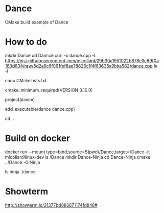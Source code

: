 # Dance
CMake build example of Dance


# How to do
mkdir Dance
cd Dannce
curl -o dance.cpp -L https://gist.githubusercontent.com/mlcollard/29b30a1951022b878e0c69f0a183d634/raw/5d2a9c6f061fef8ae78826c1f4f63635a9bba582/dance.cpp
ls -l

nano CMakeLists.txt

cmake_minimum_required(VERSION 3.10.0)

project(dance)

add_executable(dance dance.cpp)


cd ..

# Build on docker
docker run --mount type=bind,source=$(pwd)/Dance,target=/Dance -it mlcollard/linux-dev
ls /Dance
mkdir Dance-Ninja
cd Dance-Ninja
cmake ../Dance -G Ninja

ls
ninja
./dance

# Showterm
http://showterm.io/31377bd886871174fd848#
